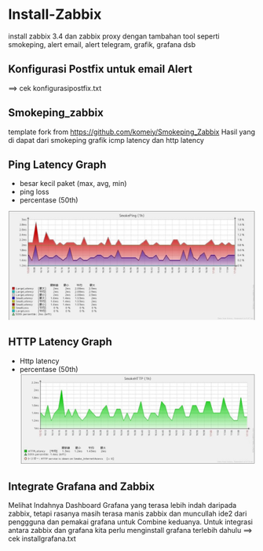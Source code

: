 Install-Zabbix  
==============
  
install zabbix 3.4 dan zabbix proxy dengan tambahan tool seperti smokeping, alert email, alert telegram, grafik, grafana dsb

Konfigurasi Postfix untuk email Alert
--------------------------------------
==> cek konfigurasipostfix.txt

 
Smokeping_zabbix
-----------------
template fork from https://github.com/komeiy/Smokeping_Zabbix
Hasil yang di dapat dari smokeping grafik icmp latency dan http latency

Ping Latency Graph
------------------
- besar kecil paket (max, avg, min)
- ping loss
- percentase (50th)

![Ping Latency Graph](https://github.com/butdy/install-zabbix/blob/master/screenshoot/Ping-graph.JPG)

HTTP Latency Graph
------------------
- Http latency
- percentase (50th)
![HTTP Latency Graph](https://github.com/butdy/install-zabbix/blob/master/screenshoot/http-grarh.JPG)

Integrate Grafana and Zabbix
----------------------------
Melihat Indahnya Dashboard Grafana yang terasa lebih indah daripada zabbix, tetapi rasanya masih 
terasa manis zabbix dan muncullah ide2 dari penggguna dan pemakai grafana untuk Combine keduanya.
Untuk integrasi antara zabbix dan grafana kita perlu menginstall grafana terlebih dahulu
==> cek installgrafana.txt

